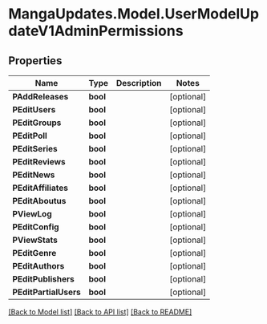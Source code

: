 # MangaUpdates.Model.UserModelUpdateV1AdminPermissions

## Properties

Name | Type | Description | Notes
------------ | ------------- | ------------- | -------------
**PAddReleases** | **bool** |  | [optional] 
**PEditUsers** | **bool** |  | [optional] 
**PEditGroups** | **bool** |  | [optional] 
**PEditPoll** | **bool** |  | [optional] 
**PEditSeries** | **bool** |  | [optional] 
**PEditReviews** | **bool** |  | [optional] 
**PEditNews** | **bool** |  | [optional] 
**PEditAffiliates** | **bool** |  | [optional] 
**PEditAboutus** | **bool** |  | [optional] 
**PViewLog** | **bool** |  | [optional] 
**PEditConfig** | **bool** |  | [optional] 
**PViewStats** | **bool** |  | [optional] 
**PEditGenre** | **bool** |  | [optional] 
**PEditAuthors** | **bool** |  | [optional] 
**PEditPublishers** | **bool** |  | [optional] 
**PEditPartialUsers** | **bool** |  | [optional] 

[[Back to Model list]](../README.md#documentation-for-models) [[Back to API list]](../README.md#documentation-for-api-endpoints) [[Back to README]](../README.md)

